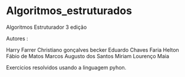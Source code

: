# Algoritmos_estruturados

Algoritmos Estruturador 3 edição

Autores :

Harry Farrer
Christiano gonçalves becker
Eduardo Chaves Faria
Helton Fábio de Matos
Marcos Augusto dos Santos
Miriam Lourenço Maia

Exercicios resolvidos usando a linguagem pyhon.
